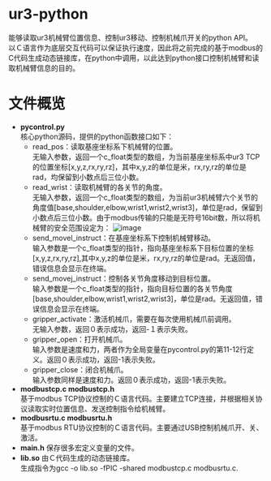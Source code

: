 # ur3-python
能够读取ur3机械臂位置信息、控制ur3移动、控制机械爪开关的python API。<br>
以Ｃ语言作为底层交互代码可以保证执行速度，因此将之前完成的基于modbus的C代码生成动态链接库，在python中调用，以此达到python接口控制机械臂和读取机械臂信息的目的。<br>

# 文件概览
* **pycontrol.py** <br>
核心python源码，提供的python函数接口如下：<br>
  * read_pos：读取基座坐标系下机械臂的位置。<br>无输入参数，返回一个c_float类型的数组，为当前基座坐标系中ur3 TCP的位置坐标[x,y,z,rx,ry,rz]，其中x,y,z的单位是米，rx,ry,rz的单位是rad，均保留到小数点后三位小数。<br>
  * read_wrist：读取机械臂的各关节的角度。<br>无输入参数，返回一个c_float类型的数组，为当前ur3机械臂六个关节的角度值[base,shoulder,elbow,wrist1,wrist2,wrist3]，单位是rad，保留到小数点后三位小数。由于modbus传输的只能是无符号16bit数，所以将机械臂的安全范围设定为：
![image](https://github.com/Orienfish/ur3-python/raw/master/safety.jpg)
  * send_movel_instruct：在基座坐标系下控制机械臂移动。<br>输入参数是一个c_float类型的指针，指向基座坐标系下目标位置的坐标[x,y,z,rx,ry,rz],其中x,y,z的单位是米，rx,ry,rz的单位是rad。无返回值，错误信息会显示在终端。<br>
  * send_movej_instruct：控制各关节角度移动到目标位置。<br>输入参数是一个c_float类型的指针，指向目标位置的各关节角度[base,shoulder,elbow,wrist1,wrist2,wrist3]，单位是rad。无返回值，错误信息会显示在终端。<br>
  * gripper_activate：激活机械爪，需要在每次使用机械爪前调用。<br>无输入参数，返回０表示成功，返回-１表示失败。<br>
  * gripper_open：打开机械爪。<br>输入参数是速度和力，两者作为全局变量在pycontrol.py的第11-12行定义。返回０表示成功，返回-1表示失败。<br>
  * gripper_close：闭合机械爪。<br>输入参数同样是速度和力。返回０表示成功，返回-1表示失败。<br>
* **modbustcp.c modbustcp.h** <br>
基于modbus TCP协议控制的Ｃ语言代码。主要建立TCP连接，并根据相关协议读取实时位置信息、发送控制指令给机械臂。<br>
* **modbusrtu.c modbusrtu.h** <br>
基于modbus RTU协议控制的Ｃ语言代码。主要通过USB控制机械爪开、关、激活。<br>
* **main.h** 保存很多宏定义变量的文件。<br>
* **lib.so** 由Ｃ代码生成的动态链接库。<br>生成指令为gcc -o lib.so -fPIC -shared modbustcp.c modbusrtu.c.<br>
